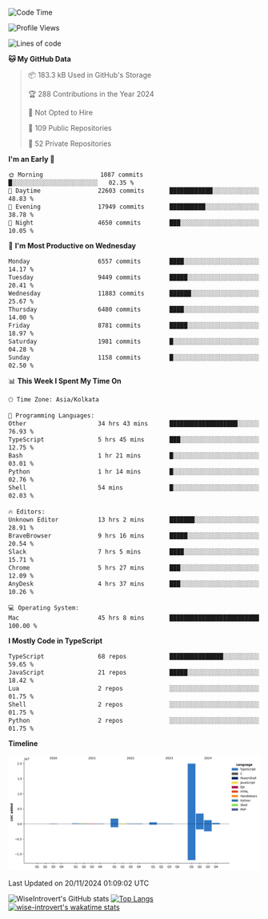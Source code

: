 <!--START_SECTION:waka-->
![Code Time](http://img.shields.io/badge/Code%20Time-1%2C866%20hrs%2033%20mins-blue)

![Profile Views](http://img.shields.io/badge/Profile%20Views-3-blue)

![Lines of code](https://img.shields.io/badge/From%20Hello%20World%20I%27ve%20Written-27.8%20million%20lines%20of%20code-blue)

**🐱 My GitHub Data** 

> 📦 183.3 kB Used in GitHub's Storage 
 > 
> 🏆 288 Contributions in the Year 2024
 > 
> 🚫 Not Opted to Hire
 > 
> 📜 109 Public Repositories 
 > 
> 🔑 52 Private Repositories 
 > 
**I'm an Early 🐤** 

```text
🌞 Morning                1087 commits        █░░░░░░░░░░░░░░░░░░░░░░░░   02.35 % 
🌆 Daytime                22603 commits       ████████████░░░░░░░░░░░░░   48.83 % 
🌃 Evening                17949 commits       ██████████░░░░░░░░░░░░░░░   38.78 % 
🌙 Night                  4650 commits        ███░░░░░░░░░░░░░░░░░░░░░░   10.05 % 
```
📅 **I'm Most Productive on Wednesday** 

```text
Monday                   6557 commits        ████░░░░░░░░░░░░░░░░░░░░░   14.17 % 
Tuesday                  9449 commits        █████░░░░░░░░░░░░░░░░░░░░   20.41 % 
Wednesday                11883 commits       ██████░░░░░░░░░░░░░░░░░░░   25.67 % 
Thursday                 6480 commits        ████░░░░░░░░░░░░░░░░░░░░░   14.00 % 
Friday                   8781 commits        █████░░░░░░░░░░░░░░░░░░░░   18.97 % 
Saturday                 1981 commits        █░░░░░░░░░░░░░░░░░░░░░░░░   04.28 % 
Sunday                   1158 commits        █░░░░░░░░░░░░░░░░░░░░░░░░   02.50 % 
```


📊 **This Week I Spent My Time On** 

```text
🕑︎ Time Zone: Asia/Kolkata

💬 Programming Languages: 
Other                    34 hrs 43 mins      ███████████████████░░░░░░   76.93 % 
TypeScript               5 hrs 45 mins       ███░░░░░░░░░░░░░░░░░░░░░░   12.75 % 
Bash                     1 hr 21 mins        █░░░░░░░░░░░░░░░░░░░░░░░░   03.01 % 
Python                   1 hr 14 mins        █░░░░░░░░░░░░░░░░░░░░░░░░   02.76 % 
Shell                    54 mins             █░░░░░░░░░░░░░░░░░░░░░░░░   02.03 % 

🔥 Editors: 
Unknown Editor           13 hrs 2 mins       ███████░░░░░░░░░░░░░░░░░░   28.91 % 
BraveBrowser             9 hrs 16 mins       █████░░░░░░░░░░░░░░░░░░░░   20.54 % 
Slack                    7 hrs 5 mins        ████░░░░░░░░░░░░░░░░░░░░░   15.71 % 
Chrome                   5 hrs 27 mins       ███░░░░░░░░░░░░░░░░░░░░░░   12.09 % 
AnyDesk                  4 hrs 37 mins       ███░░░░░░░░░░░░░░░░░░░░░░   10.26 % 

💻 Operating System: 
Mac                      45 hrs 8 mins       █████████████████████████   100.00 % 
```

**I Mostly Code in TypeScript** 

```text
TypeScript               68 repos            ███████████████░░░░░░░░░░   59.65 % 
JavaScript               21 repos            █████░░░░░░░░░░░░░░░░░░░░   18.42 % 
Lua                      2 repos             ░░░░░░░░░░░░░░░░░░░░░░░░░   01.75 % 
Shell                    2 repos             ░░░░░░░░░░░░░░░░░░░░░░░░░   01.75 % 
Python                   2 repos             ░░░░░░░░░░░░░░░░░░░░░░░░░   01.75 % 
```



**Timeline**

![Lines of Code chart](https://raw.githubusercontent.com/wise-introvert/wise-introvert/master/assets/bar_graph.png)


 Last Updated on 20/11/2024 01:09:02 UTC
<!--END_SECTION:waka-->

![WiseIntrovert's GitHub stats](https://github-readme-stats.vercel.app/api?username=wise-introvert&count_private=true&show_icons=true)
[![Top Langs](https://github-readme-stats.vercel.app/api/top-langs/?username=wise-introvert&langs_count=10)](https://github.com/anuraghazra/github-readme-stats)
[![wise-introvert's wakatime stats](https://github-readme-stats.vercel.app/api/wakatime?username=wiseintrovert)](https://github.com/anuraghazra/github-readme-stats)
